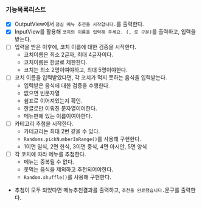 ### 기능목록리스트

- [x] OutputView에서 `점심 메뉴 추천을 시작합니다.`를 출력한다.
- [x] InputView를 활용해 `코치의 이름을 입력해 주세요. (, 로 구분)`를 출력하고, 입력을 받는다.
- [ ] 입력을 받은 이후에, 코치 이름에 대한 검증을 시작한다.
  - 코치이름은 최소 2글자, 최대 4글자이다.
  - 코치이름은 한글로 제한한다.
  - 코치는 최소 2명이여야하고, 최대 5명이야한다.
- [ ] 코치 이름을 입력받았다면, 각 코치가 먹지 못하는 음식을 입력받는다.
  - 입력받은 음식에 대한 검증을 수행한다.
  - 없으면 빈문자열
  - 쉼표로 이어져있는지 확인.
  - 한글로만 이뤄진 문자열이여한다.
  - 메뉴판에 있는 이름이여야한다.
- [ ] 카테고리 추첨을 시작한다.
  - 카테고리는 최대 2번 같을 수 있다.
  - `Randoms.pickNumberInRange()`를 사용해 구현한다.
  - 1이면 일식, 2면 한식, 3이면 중식, 4면 아시안, 5면 양식
- [ ] 각 코치에 따라 메뉴를 추첨한다.
  - 메뉴는 중복될 수 없다.
  - 못먹는 음식을 제외하고 추천되어야한다.
  - `Random.shuffle()`를 사용해 구현한다.

- 추첨이 모두 되었다면 메뉴추천결과를 출력하고, `추천을 완료했습니다.`문구를 출력한다.